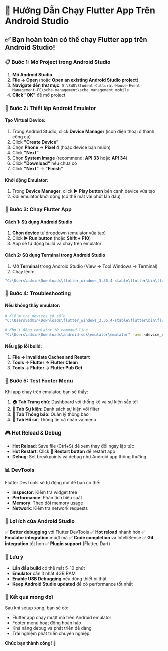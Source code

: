 # 🚀 Hướng Dẫn Chạy Flutter App Trên Android Studio

## ✅ Bạn hoàn toàn có thể chạy Flutter app trên Android Studio!

### 📋 Bước 1: Mở Project trong Android Studio

1. **Mở Android Studio**
2. **File → Open** (hoặc **Open an existing Android Studio project**)
3. **Navigate đến thư mục**: `D:\SWD\Student-Cultural-House-Event-Management-FE\sche-management\sche_management_mobile`
4. **Click "OK"** để mở project

### 📱 Bước 2: Thiết lập Android Emulator

#### **Tạo Virtual Device:**
1. Trong Android Studio, click **Device Manager** (icon điện thoại ở thanh công cụ)
2. Click **"Create Device"**
3. Chọn **Phone** → **Pixel 4** (hoặc device bạn muốn)
4. Click **"Next"**
5. Chọn **System Image** (recommend: **API 33** hoặc **API 34**)
6. Click **"Download"** nếu chưa có
7. Click **"Next"** → **"Finish"**

#### **Khởi động Emulator:**
1. Trong **Device Manager**, click **▶️ Play button** bên cạnh device vừa tạo
2. Đợi emulator khởi động (có thể mất vài phút lần đầu)

### 🎯 Bước 3: Chạy Flutter App

#### **Cách 1: Sử dụng Android Studio**
1. **Chọn device** từ dropdown (emulator vừa tạo)
2. Click **▶️ Run button** (hoặc **Shift + F10**)
3. App sẽ tự động build và chạy trên emulator

#### **Cách 2: Sử dụng Terminal trong Android Studio**
1. Mở **Terminal** trong Android Studio (View → Tool Windows → Terminal)
2. Chạy lệnh:
```bash
"C:\Users\admin\Downloads\flutter_windows_3.35.4-stable\flutter\bin\flutter" run
```

### 🔧 Bước 4: Troubleshooting

#### **Nếu không thấy emulator:**
```bash
# Kiểm tra devices có sẵn
"C:\Users\admin\Downloads\flutter_windows_3.35.4-stable\flutter\bin\flutter" devices

# Khởi động emulator từ command line
"C:\Users\admin\Downloads\android-sdk\emulator\emulator" -avd <device_name>
```

#### **Nếu gặp lỗi build:**
1. **File → Invalidate Caches and Restart**
2. **Tools → Flutter → Flutter Clean**
3. **Tools → Flutter → Flutter Pub Get**

### 📱 Bước 5: Test Footer Menu

Khi app chạy trên emulator, bạn sẽ thấy:

1. **🏠 Tab Trang chủ**: Dashboard với thống kê và sự kiện sắp tới
2. **🎪 Tab Sự kiện**: Danh sách sự kiện với filter
3. **🔔 Tab Thông báo**: Quản lý thông báo
4. **👤 Tab Hồ sơ**: Thông tin cá nhân và menu

### 🎮 Hot Reload & Debug

- **Hot Reload**: Save file (Ctrl+S) để xem thay đổi ngay lập tức
- **Hot Restart**: Click **🔄 Restart button** để restart app
- **Debug**: Set breakpoints và debug như Android app thông thường

### 📊 DevTools

Flutter DevTools sẽ tự động mở để bạn có thể:
- **Inspector**: Kiểm tra widget tree
- **Performance**: Phân tích hiệu suất
- **Memory**: Theo dõi memory usage
- **Network**: Kiểm tra network requests

### 🚀 Lợi ích của Android Studio

✅ **Better debugging** với Flutter DevTools
✅ **Hot reload** nhanh hơn
✅ **Emulator integration** mượt mà
✅ **Code completion** và IntelliSense
✅ **Git integration** tốt hơn
✅ **Plugin support** (Flutter, Dart)

### 📝 Lưu ý

- **Lần đầu build** có thể mất 5-10 phút
- **Emulator** cần ít nhất 4GB RAM
- **Enable USB Debugging** nếu dùng thiết bị thật
- **Keep Android Studio updated** để có performance tốt nhất

### 🎯 Kết quả mong đợi

Sau khi setup xong, bạn sẽ có:
- Flutter app chạy mượt mà trên Android emulator
- Footer menu hoạt động hoàn hảo
- Khả năng debug và phát triển dễ dàng
- Trải nghiệm phát triển chuyên nghiệp

**Chúc bạn thành công! 🎉**
